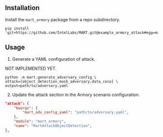 ## Installation

Install the `mart_armory` package from a repo subdirectory.

```shell
pip install 'git+https://github.com/IntelLabs/MART.git@example_armory_attack#egg=mart_armory&subdirectory=examples/mart_armory'
```

## Usage

1. Generate a YAML configuration of attack.

NOT IMPLEMENTED YET.

```shell
python -m mart.generate_adversary_config \
attack=[object_detection_mask_adversary,data_coco] \
output=path/to/adversary.yaml
```

2. Update the attack section in the Armory scenario configuration.

```json
"attack": {
    "kwargs": {
        "mart_adv_config_yaml": "path/to/adversary.yaml",
    },
    "module": "mart_armory",
    "name": "MartAttackObjectDetection",
},
```
